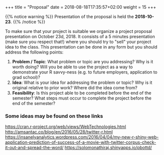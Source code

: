 +++
title = "Proposal"
date =  2018-08-18T17:35:57+02:00
weight = 15
+++

{{% notice warning %}}
Presentation of the proposal is held the **2018-10-23**.
{{% /notice %}}

To make sure that your project is suitable we organize a project proposal presentation on October 23d, 2018. It consists of a 5 minutes presentation (make sure you respect that!) where you should try to "sell" your project idea to the class. This presentation can be done in any form but you should address the following points:

1. **Problem / Topic**: What problem or topic are you addressing? Why is it worth doing? Will you be able to use the project as a way to demonstrate your R savvy-ness (e.g. to future employers, application to grad school)?   
2. **Idea**: What is your idea for addressing the problem or topic? Why is it original relative to prior work? Where did the idea come from?   
3. **Feasibility**: Is this project able to be completed before the end of the semester? What steps must occur to complete the project before the end of the semester?

### Some ideas may be found on these links
<https://cran.r-project.org/web/views/WebTechnologies.html>
<http://amsantac.co/blog/en/2016/05/28/twitter-r.html>
<https://insanelyanalytics.wordpress.com/2016/04/04/my-new-r-shiny-web-application-prediction-of-success-of-a-movie-with-twitter-corpus-check-it-out-and-spread-the-word/>
<https://solomonathiraj.shinyapps.io/pbottd/>
